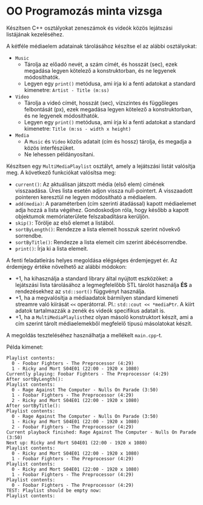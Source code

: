 ﻿# OO Programozás minta vizsga

Készítsen C++ osztályokat zeneszámok és videók közös lejátszási listájának kezeléséhez.

A kétféle médiaelem adatainak tárolásához készítse el az alábbi osztályokat:

- `Music`
    - Tárolja az előadó nevét, a szám címét, és hosszát (sec), ezek megadása legyen kötelező a konstruktorban, és ne legyenek módosíthatók.
    - Legyen egy `print()` metódusa, ami írja ki a fenti adatokat a standard kimenetre: `Artist - Title (m:ss)`
- `Video`
    - Tárolja a videó címét, hosszát (sec), vízszintes és függőleges felbontását (px), ezek megadása legyen kötelező a konstruktorban, és ne legyenek módosíthatók.
    - Legyen egy `print()` metódusa, ami írja ki a fenti adatokat a standard kimenetre: `Title (m:ss - width x height)`
- `Media`
    - A `Music` és `Video` közös adatait (cím és hossz) tárolja, és megadja a közös interfészüket.
    - Ne lehessen példányosítani.

Készítsen egy `MultiMediaPlaylist` osztályt, amely a lejátszási listát valósítja meg. A következő funkciókat valósítsa meg:

- `current()`: Az aktuálisan játszott média (első elem) címének visszaadása. Üres lista esetén adjon vissza null-pointert. A visszaadott pointeren keresztül ne legyen módosítható a médiaelem.
- `add(media)`: A paraméterben (cím szerinti átadással) kapott médiaelemet adja hozzá a lista végéhez. Gondoskodjon róla, hogy később a kapott objektumok memóriaterülete felszabadításra kerüljön.
- `skip()`: Törölje az első elemet a listából.
- `sortByLength()`: Rendezze a lista elemeit hosszuk szerint növekvő sorrendbe.
- `sortByTitle()`: Rendezze a lista elemeit cím szerint ábécésorrendbe.
- `print()`: Írja ki a lista elemeit.

A fenti feladatleírás helyes megoldása elégséges érdemjegyet ér. Az érdemjegy értéke növelhető az alábbi módokon:

- +1, ha kihasználja a standard library által nyújtott eszközöket: a lejátszási lista tárolásához a legmegfelelőbb STL tárolót használja **ÉS** a rendezésekhez az `std::sort()` függvényt használja.
- +1, ha a megvalósítja a médiaadatok bármilyen standard kimeneti streamre való kiírását `<<` operátorral. Pl.: `std::cout << *mediaPtr`. A kiírt adatok tartalmazzák a zenék és videók specifikus adatait is.
- +1, ha a `MultiMediaPlaylist`hez olyan másoló konstruktort készít, ami a cím szerint tárolt médiaelemekből megfelelő típusú másolatokat készít.

A megoldás teszteléséhez használhatja a mellékelt `main.cpp`-t.

Példa kimenet:
````
Playlist contents:
  0 - Foobar Fighters - The Preprocessor (4:29)
  1 - Ricky and Mort S04E01 (22:00 - 1920 x 1080)
Currently playing: Foobar Fighters - The Preprocessor (4:29)
After sortByLength():
Playlist contents:
  0 - Rage Against The Computer - Nulls On Parade (3:50)
  1 - Foobar Fighters - The Preprocessor (4:29)
  2 - Ricky and Mort S04E01 (22:00 - 1920 x 1080)
After sortByTitle():
Playlist contents:
  0 - Rage Against The Computer - Nulls On Parade (3:50)
  1 - Ricky and Mort S04E01 (22:00 - 1920 x 1080)
  2 - Foobar Fighters - The Preprocessor (4:29)
Current playback finished: Rage Against The Computer - Nulls On Parade (3:50)
Next up: Ricky and Mort S04E01 (22:00 - 1920 x 1080)
Playlist contents:
  0 - Ricky and Mort S04E01 (22:00 - 1920 x 1080)
  1 - Foobar Fighters - The Preprocessor (4:29)
Playlist contents:
  0 - Ricky and Mort S04E01 (22:00 - 1920 x 1080)
  1 - Foobar Fighters - The Preprocessor (4:29)
Playlist contents:
  0 - Foobar Fighters - The Preprocessor (4:29)
TEST: Playlist should be empty now:
Playlist contents:
````